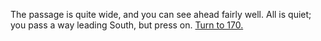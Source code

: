 The passage is quite wide, and you can see
ahead fairly well. All is quiet; you pass a way
leading South, but press on. [Turn to 170.](170)
